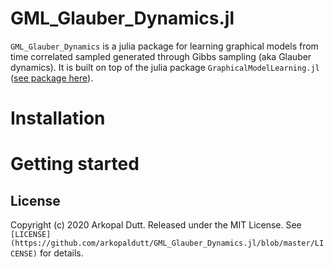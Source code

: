 # GML_Glauber_Dynamics.jl


``GML_Glauber_Dynamics`` is a julia package for learning graphical models from time correlated sampled generated through Gibbs sampling (aka Glauber dynamics). It is built on top of the julia package ``GraphicalModelLearning.jl`` ([see package here](https://github.com/lanl-ansi/GraphicalModelLearning.jl)).

Installation
============


Getting started
===============

License
-------
Copyright (c) 2020 Arkopal Dutt. Released under the MIT License. See `[LICENSE](https://github.com/arkopaldutt/GML_Glauber_Dynamics.jl/blob/master/LICENSE)` for details.

